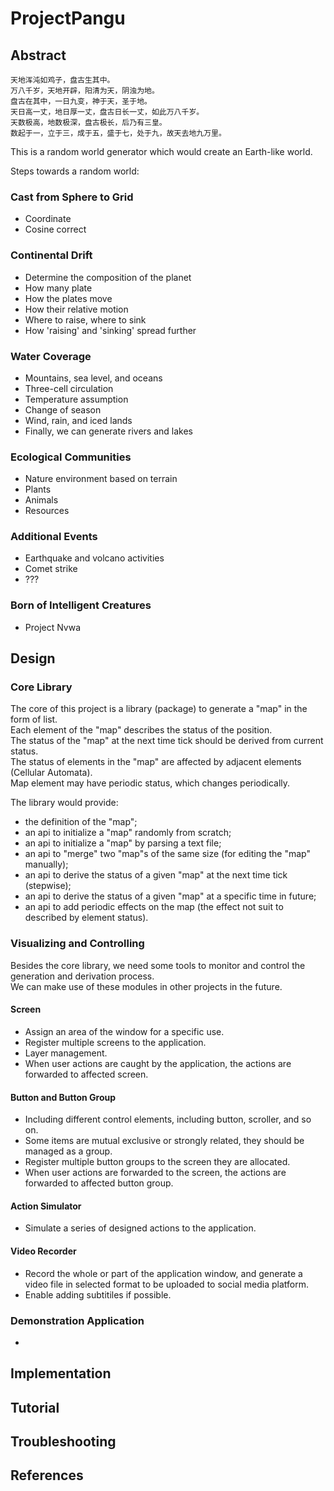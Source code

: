 # ProjectPangu

## Abstract

```
天地浑沌如鸡子，盘古生其中。
万八千岁，天地开辟，阳清为天，阴浊为地。
盘古在其中，一日九变，神于天，圣于地。
天日高一丈，地日厚一丈，盘古日长一丈，如此万八千岁。
天数极高，地数极深，盘古极长，后乃有三皇。
数起于一，立于三，成于五，盛于七，处于九，故天去地九万里。
```

This is a random world generator which would create an Earth-like world.

Steps towards a random world:

### Cast from Sphere to Grid
- Coordinate
- Cosine correct

### Continental Drift
- Determine the composition of the planet
- How many plate
- How the plates move
- How their relative motion
- Where to raise, where to sink
- How 'raising' and 'sinking' spread further

### Water Coverage
- Mountains, sea level, and oceans
- Three-cell circulation
- Temperature assumption
- Change of season
- Wind, rain, and iced lands
- Finally, we can generate rivers and lakes

### Ecological Communities
- Nature environment based on terrain
- Plants
- Animals
- Resources

### Additional Events
- Earthquake and volcano activities
- Comet strike
- ???

### Born of Intelligent Creatures
- Project Nvwa


## Design

### Core Library

The core of this project is a library (package) to generate a "map" in the form of list.  
Each element of the "map" describes the status of the position.  
The status of the "map" at the next time tick should be derived from current status.  
The status of elements in the "map" are affected by adjacent elements (Cellular Automata).  
Map element may have periodic status, which changes periodically.  

The library would provide:  
- the definition of the "map";  
- an api to initialize a "map" randomly from scratch;  
- an api to initialize a "map" by parsing a text file;  
- an api to "merge" two "map"s of the same size (for editing the "map" manually);  
- an api to derive the status of a given "map" at the next time tick (stepwise);  
- an api to derive the status of a given "map" at a specific time in future;  
- an api to add periodic effects on the map (the effect not suit to described by element status).  

### Visualizing and Controlling

Besides the core library, we need some tools to monitor and control the generation and derivation process.  
We can make use of these modules in other projects in the future.  

#### Screen

- Assign an area of the window for a specific use.  
- Register multiple screens to the application.  
- Layer management.  
- When user actions are caught by the application, the actions are forwarded to affected screen.  

#### Button and Button Group

- Including different control elements, including button, scroller, and so on.  
- Some items are mutual exclusive or strongly related, they should be managed as a group.  
- Register multiple button groups to the screen they are allocated.  
- When user actions are forwarded to the screen, the actions are forwarded to affected button group.  

#### Action Simulator

- Simulate a series of designed actions to the application.  

#### Video Recorder

- Record the whole or part of the application window, and generate a video file in selected format to be uploaded to social media platform.  
- Enable adding subtitiles if possible.  

### Demonstration Application

- 

## Implementation


## Tutorial


## Troubleshooting


## References


